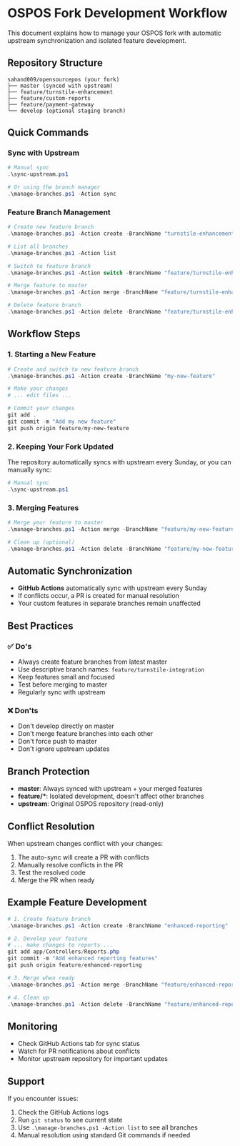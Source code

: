 # OSPOS Fork Development Workflow

This document explains how to manage your OSPOS fork with automatic upstream synchronization and isolated feature development.

## Repository Structure

```
sahand009/opensourcepos (your fork)
├── master (synced with upstream)
├── feature/turnstile-enhancement
├── feature/custom-reports
├── feature/payment-gateway
└── develop (optional staging branch)
```

## Quick Commands

### Sync with Upstream
```powershell
# Manual sync
.\sync-upstream.ps1

# Or using the branch manager
.\manage-branches.ps1 -Action sync
```

### Feature Branch Management
```powershell
# Create new feature branch
.\manage-branches.ps1 -Action create -BranchName "turnstile-enhancement"

# List all branches
.\manage-branches.ps1 -Action list

# Switch to feature branch
.\manage-branches.ps1 -Action switch -BranchName "feature/turnstile-enhancement"

# Merge feature to master
.\manage-branches.ps1 -Action merge -BranchName "feature/turnstile-enhancement"

# Delete feature branch
.\manage-branches.ps1 -Action delete -BranchName "feature/turnstile-enhancement"
```

## Workflow Steps

### 1. Starting a New Feature

```powershell
# Create and switch to new feature branch
.\manage-branches.ps1 -Action create -BranchName "my-new-feature"

# Make your changes
# ... edit files ...

# Commit your changes
git add .
git commit -m "Add my new feature"
git push origin feature/my-new-feature
```

### 2. Keeping Your Fork Updated

The repository automatically syncs with upstream every Sunday, or you can manually sync:

```powershell
# Manual sync
.\sync-upstream.ps1
```

### 3. Merging Features

```powershell
# Merge your feature to master
.\manage-branches.ps1 -Action merge -BranchName "feature/my-new-feature"

# Clean up (optional)
.\manage-branches.ps1 -Action delete -BranchName "feature/my-new-feature"
```

## Automatic Synchronization

- **GitHub Actions** automatically sync with upstream every Sunday
- If conflicts occur, a PR is created for manual resolution
- Your custom features in separate branches remain unaffected

## Best Practices

### ✅ Do's
- Always create feature branches from latest master
- Use descriptive branch names: `feature/turnstile-integration`
- Keep features small and focused
- Test before merging to master
- Regularly sync with upstream

### ❌ Don'ts
- Don't develop directly on master
- Don't merge feature branches into each other
- Don't force push to master
- Don't ignore upstream updates

## Branch Protection

- **master**: Always synced with upstream + your merged features
- **feature/\***: Isolated development, doesn't affect other branches
- **upstream**: Original OSPOS repository (read-only)

## Conflict Resolution

When upstream changes conflict with your changes:

1. The auto-sync will create a PR with conflicts
2. Manually resolve conflicts in the PR
3. Test the resolved code
4. Merge the PR when ready

## Example Feature Development

```powershell
# 1. Create feature branch
.\manage-branches.ps1 -Action create -BranchName "enhanced-reporting"

# 2. Develop your feature
# ... make changes to reports ...
git add app/Controllers/Reports.php
git commit -m "Add enhanced reporting features"
git push origin feature/enhanced-reporting

# 3. Merge when ready
.\manage-branches.ps1 -Action merge -BranchName "feature/enhanced-reporting"

# 4. Clean up
.\manage-branches.ps1 -Action delete -BranchName "feature/enhanced-reporting"
```

## Monitoring

- Check GitHub Actions tab for sync status
- Watch for PR notifications about conflicts
- Monitor upstream repository for important updates

## Support

If you encounter issues:
1. Check the GitHub Actions logs
2. Run `git status` to see current state
3. Use `.\manage-branches.ps1 -Action list` to see all branches
4. Manual resolution using standard Git commands if needed
